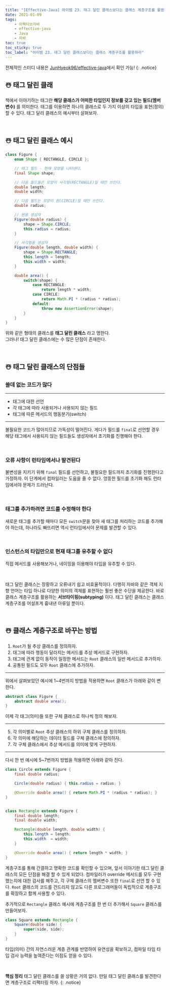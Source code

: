 ```yaml
---
title: "[Effective-Java] 아이템 23. 태그 달린 클래스보다는 클래스 계층구조를 활용하라"
date: 2021-01-09
tags:
    - 이펙티브자바
    - effective-java
    - Java
    - 자바
toc: true
toc_sticky: true
toc_label: "아이템 23. 태그 달린 클래스보다는 클래스 계층구조를 활용하라"
---
```


전체적인 스터디 내용은 [JunHyeok96/effective-java](https://github.com/JunHyeok96/effective-java)에서 확인 가능! 
{: .notice}

## ☃️ 태그 달린 클래
책에서 이야기하는 태그란 **해당 클래스가 어떠한 타입인지 정보를 갖고 있는 필드(멤버 변수)** 를 의미한다. 
태그를 이용하면 하나의 클래스로 두 가지 이상의 타입을 표현(정의)할 수 있다. 
태그 달리 클래스의 예시부터 살펴보자.

<br>

## ☃️ 태그 달린 클래스 예시
```java
class Figure {
    enum Shape { RECTANGLE, CIRCLE };

    // 태그 필드 - 현재 모양을 나타낸다.
    final Shape shape;

    // 다음 필드들은 모양이 사각형(RECTANGLE)일 때만 쓰인다.
    double length;
    double width;

    // 다음 필드는 모양이 원(CIRCLE)일 때만 쓰인다.
    double radius;

    // 원용 생성자
    Figure(double radius) {
        shape = Shape.CIRCLE;
        this.radius = radius;
    }

    // 사각형용 생성자
    Figure(double length, double width) {
        shape = Shape.RECTANGLE;
        this.length = length;
        this.width = width;
    }

    double area() {
        switch(shape) {
            case RECTANGLE:
                return length * width;
            case CIRCLE:
                return Math.PI * (radius * radius);
            default:
                throw new AssertionError(shape);
        }
    }
}
```

위와 같은 형태의 클래스를 **태그 달린 클래스** 라고 명한다.  
그러나! 태그 달린 클래스에는 수 많은 단점이 존재한다. 

<br>

## ☃️ 태그 달린 클래스의 단점들
### 쓸데 없는 코드가 많다

---

- 태그에 대한 선언
- 각 태그에 따라 사용되거나 사용되지 않는 필드
- 태그에 따른 메서드의 행동분기(switch)

---

불필요한 코드가 많아지므로 가독성이 떨어진다. 게다가 필드를 `final`로 선언할 경우 
해당 태그에서 사용되지 않는 필드들도 생성자에서 초기화를 진행해야 한다.

<br>

### 오류 사항이 런타임에서나 발견된다

불변성을 지키기 위해 `final` 필드를 선언하고, 불필요한 필드까지 초기화를 진행한다고 가정하자. 
이 단계에서 컴파일러는 도움을 줄 수 없다. 엉뚱한 필드를 초기화 해도 런타임에서야 문제가 드러난다. 

<br>

### 태그를 추가하려면 코드를 수정해야 한다
새로운 태그를 추가할 때마다 모든 `switch`문을 찾아 새 태그를 처리하는 코드를 추가해야 하는데, 
하나라도 빠뜨리면 역시 런타임에서야 문제를 발견할 수 있다. 

<br>

### 인스턴스의 타입만으로 현재 태그를 유추할 수 없다
직접 메서드를 사용해보거나, 네이밍을 이용해야 타입을 유추할 수 있다.

<br>

태그 달린 클래스는 장황하고 오류내기 쉽고 비효율적이다. 
다행히 자바와 같은 객체 지향 언어는 타입 하나로 다양한 의미의 객체를 표현하는 
훨씬 좋은 수단을 제공한다. 바로 클래스 계층구조를 활용하는 **서브타이핑(subtyping)** 이다.
태그 달린 클래스는 클래스 계층구조를 어설프게 흉내낸 아류일 뿐이다.

<br>

## ☃️ 클래스 계층구조로 바꾸는 방법
1. `Root`가 될 추상 클래스를 정의하자.
2. 태그에 따라 행동이 달라지는 메서드를 추상 메서드로 구현하자.
3. 태그에 관계 없이 동작이 일정한 메서드는 `Root` 클래스의 일반 메서드로 추가하자.
4. 공통된 필드도 모두 `Root` 클래스에 추가하자.

---

위에서 살펴보았던 예시에 1~4번까지 방법을 적용하면 `Root` 클래스가 아래와 같이 변한다.

```java
abstract class Figure {
    abstract double area();
}
```

이제 각 태그(의미)들 또한 구체 클래스로 하나씩 정의 해보자.

---

5. 각 의미별로 `Root` 추상 클래스의 하위 구체 클래스를 정의하자.
6. 각 의미에 해당하는 데이터 필드를 구체 클래스에 정의하자.
7. 각 구체 클래스에서 추상 메서드를 의미에 맞게 구현하자.

---

다시 한 번 예시에 5~7번까지 방법을 적용하면 아래와 같아 진다.

```java
class Circle extends Figure {
    final double radius;

    Circle(double radius) { this.radius = radius; }

    @Override double area() { return Math.PI * (radius * radius); }
}


class Rectangle extends Figure {
    final double length;
    final double width;

    Rectangle(double length, double width) {
        this.length = length;
        this.width  = width;
    }

    @Override double area() { return length * width; }
}
```

계층구조를 통해 간결하고 명확한 코드를 확인할 수 있으며, 앞서 이야기한 태그 달린 클래스의 모든 단점을 
해결 할 수 있게 되었다. 컴파일러가 override 메서드를 모두 구현했는지에 대한 검사를 해주고, 
각 구체 클래스의 멤버변수 또한 `final`로 선언 할 수 있다. `Root` 클래스의 코드를 건드리지 않고도 
다른 프로그래머들이 독립적으로 계층구조를 확장하고 함께 사용할 수 있다.  
  
추가적으로 `Rectangle` 클래스 예시에 계층구조를 한 번 더 추가해서 `Square` 클래스를 만들어보자. 

```java
class Square extends Rectangle {
    Square(double side) {
        super(side, side);
    }
}
```

타입(의미) 간의 자연스러운 계층 관계를 반영하여 유연성을 확보하고, 컴파일 타임 타입 검사 능력을 높여준다는 
이점도 얻을 수 있다.

<br>

**핵심 정리**
태그 달린 클래스를 쓸 상황은 거의 없다. 만일 태그 달린 클래스를 발견한다면 계층구조로 리팩터링 하자.
{: .notice}
